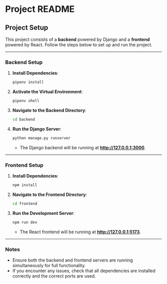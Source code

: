 # Project README

## Project Setup

This project consists of a **backend** powered by Django and a **frontend** powered by React. Follow the steps below to set up and run the project.

---

### Backend Setup

1. **Install Dependencies**:
   ```bash
   pipenv install
   ```

2. **Activate the Virtual Environment**:
   ```bash
   pipenv shell
   ```

3. **Navigate to the Backend Directory**:
   ```bash
   cd backend
   ```

4. **Run the Django Server**:
   ```bash
   python manage.py runserver
   ```

   - The Django backend will be running at **http://127.0.0.1:3000**.

---

### Frontend Setup

1. **Install Dependencies**:
   ```bash
   npm install
   ```

2. **Navigate to the Frontend Directory**:
   ```bash
   cd frontend
   ```

3. **Run the Development Server**:
   ```bash
   npm run dev
   ```

   - The React frontend will be running at **http://127.0.0.1:5173**.

---

### Notes

- Ensure both the backend and frontend servers are running simultaneously for full functionality.
- If you encounter any issues, check that all dependencies are installed correctly and the correct ports are used.
